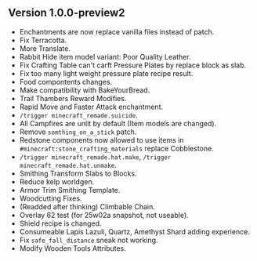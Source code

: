 ## Version 1.0.0-preview2

- Enchantments are now replace vanilla files instead of patch.
- Fix Terracotta.
- More Translate.
- Rabbit Hide item model variant: Poor Quality Leather.
- Fix Crafting Table can't carft Pressure Plates by replace block as slab.
- Fix too many light weight pressure plate recipe result.
- Food compontents changes.
- Make compatibility with BakeYourBread.
- Trail Thambers Reward Modifies.
- Rapid Move and Faster Attack enchantment.
- `/trigger minecraft_remade.suicide`.
- All Campfires are unlit by default (Item models are changed).
- Remove `somthing_on_a_stick` patch.
- Redstone components now allowed to use items in `#minecraft:stone_crafting_materials` replace Cobblestone.
- `/trigger minecraft_remade.hat.make`, `/trigger minecraft_remade.hat.unmake`.
- Smithing Transform Slabs to Blocks.
- Reduce kelp worldgen.
- Armor Trim Smithing Template.
- Woodcutting Fixes.
- (Readded after thinking) Climbable Chain.
- Overlay 62 test (for 25w02a snapshot, not useable).
- Shield recipe is changed.
- Consumeable Lapis Lazuli, Quartz, Amethyst Shard adding experience.
- Fix `safe_fall_distance` sneak not working.
- Modify Wooden Tools Attributes.